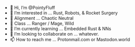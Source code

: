 - 👋 Hi, I’m @PointyFluff
- 👀 I’m interested in ... Rust, Robots, & Rocket Surgery
- 👻 Alignment ... Chaotic Neutral
- 🏹 Class ... Ranger / Mage, Wild 
- 🌱 I’m currently learning ... Embedded Rust & NNs
- 💞️ I’m looking to collaborate on ... whatever. 
- 📫 How to reach me ... Protonmail.com or Mastodon.world

<!---
PointyFluff/PointyFluff is a ✨ special ✨ repository because its `README.md` (this file) appears on your GitHub profile.
You can click the Preview link to take a look at your changes.
--->
